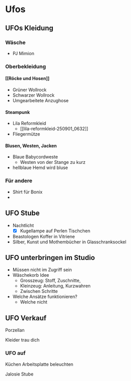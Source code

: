 # Ufos

## UFOs Kleidung
### Wäsche
- PJ Mimion
### Oberbekleidung
#### [[Röcke und Hosen]]
- Grüner Wollrock
- Schwarzer Wollrock
- Umgearbeitete Anzughose
#### Steampunk
+ Lila Reformkleid
	+ [[lila-reformkleid-250901_0632]]
+ Fliegermütze
#### Blusen, Westen, Jacken
- Blaue Babycordweste
	- Westen von der Stange zu kurz
- hellblaue Hemd wird bluse
### Für andere
- Shirt für Bonix
- 

## UFO Stube

- Nachtlicht
	- [x] Kugellampe auf Perlen Tischchen
- Beastologen Koffer in Vitriene
- Silber, Kunst und Mothembücher in Glasschranksockel

## UFO unterbringen im Studio
- Müssen nicht im Zugriff sein
- Wäschekorb Idee
	- Grosszeug: Stoff, Zuschnitte, 
	- Kleinzeug: Anleitung, Kurzwahren
	- Zwischen Schritte
- Welche Ansätze funktionieren?
	- Welche nicht

## UFO Verkauf
Porzellan

Kleider trau dich

### UFO auf

Küchen Arbeitsplatte beleuchten

Jalosie Stube



